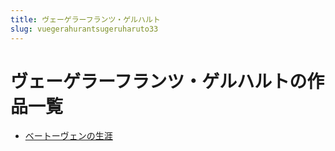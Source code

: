 ```yaml
---
title: ヴェーゲラーフランツ・ゲルハルト
slug: vuegerahurantsugeruharuto33
---
```


# ヴェーゲラーフランツ・ゲルハルトの作品一覧

- [ベートーヴェンの生涯](betovuennoshengyab9)

